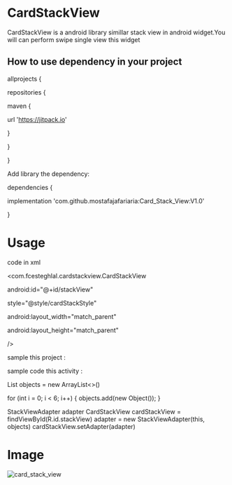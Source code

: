 # CardStackView
CardStackView is a android library simillar stack view in android widget.You  will can perform swipe single view this widget

## How to use dependency in your project

allprojects {

 repositories {
 
  maven { 
  
  url 'https://jitpack.io'
  
  }
  
}
     
 }
 
Add library the dependency:


dependencies {
   
  implementation 'com.github.mostafajafariaria:Card_Stack_View:V1.0'
    
  }
  # Usage
  
  code in xml
  
  <com.fcesteghlal.cardstackview.CardStackView
  
   android:id="@+id/stackView"
            
   style="@style/cardStackStyle"
            
   android:layout_width="match_parent"
            
   android:layout_height="match_parent"
            
   />
  
  sample this project :
  
  <style name="cardStackStyle">
 
   name="viewsMarginTop" 48dp      
   name="viewAlpha" true      
   name="maxViews" 4     
   name="firstAlpha"1   
   name="stepAlpha" 0.07
   name="viewsMarginLeftRight" 60dp 
   name="viewAnimDuration">200 
        
   </style>
    
   sample code this activity : 
    
   List<Object> objects = new ArrayList<>()
 
   for (int i = 0; i < 6; i++) {
             objects.add(new Object());
             }
             
   StackViewAdapter adapter
   CardStackView cardStackView = findViewById(R.id.stackView)
   adapter = new StackViewAdapter(this, objects)
   cardStackView.setAdapter(adapter)
       
   # Image
   ![card_stack_view](https://github.com/mostafajafariaria/Card_Stack_View/blob/master/cardStack.PNG)
       
        
       
